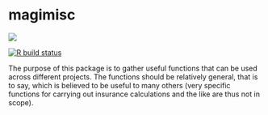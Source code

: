 # magimisc

![](misc/imgfile.png)

<!-- badges: start -->
[![R build status](https://github.com/esverd2/magimisc/workflows/R-CMD-check/badge.svg)](https://github.com/esverd2/magimisc/actions)
<!-- badges: end -->


The purpose of this package is to gather useful functions that can be used across different projects. The functions should be relatively general, that is to say, which is believed to be useful to many others (very specific functions for carrying out insurance calculations and the like are thus not in scope).

